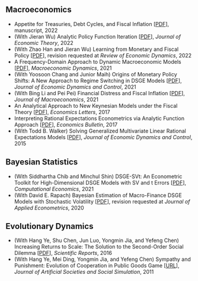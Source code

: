 ## Macroeconomics

* Appetite for Treasuries, Debt Cycles, and Fiscal Inflation [[PDF](/pdf/BinUtil.pdf)], manuscript, 2022
* (With Jieran Wu) Analytic Policy Function Iteration [[PDF](/pdf/APFI_RX.pdf)], *Journal of Economic Theory*, 2022
* (With Zhao Han and Jieran Wu) Learning from Monetary and Fiscal Policy [[PDF](/pdf/LearnMPFP.pdf)], revision requested at *Review of Economic Dynamics*, 2022
* A Frequency-Domain Approach to Dynamic Macroeconomic Models [[PDF](/pdf/TestingNKFT.pdf)], *Macroeconomic Dynamics*, 2021
* (With Yoosoon Chang and Junior Maih) Origins of Monetary Policy Shifts: A New Approach to Regime Switching in DSGE Models [[PDF](/pdf/EndoSwitchDSGE.pdf)], *Journal of Economic Dynamics and Control*, 2021
* (With Bing Li and Pei Pei) Financial Distress and Fiscal Inflation [[PDF](/pdf/CreditRiskMF_v3.pdf)], *Journal of Macroeconomics*, 2021
* An Analytical Approach to New Keynesian Models under the Fiscal Theory [[PDF](/pdf/SolvingNKFT.pdf)], *Economics Letters*, 2017
* Interpreting Rational Expectations Econometrics via Analytic Function Approach [[PDF](/pdf/REEconometrics.pdf)], *Economics Bulletin*, 2017
* (With Todd B. Walker) Solving Generalized Multivariate Linear Rational Expectations Models [[PDF](/pdf/TW_SMLRE_6_15.pdf)], *Journal of Economic Dynamics and Control*, 2015

## Bayesian Statistics

* (With Siddhartha Chib and Minchul Shin) DSGE-SVt: An Econometric Toolkit for High-Dimensional DSGE Models with SV and t Errors [[PDF](/pdf/DSGE-SVt.pdf)], *Computational Economics*, 2021
* (With David E. Rapach) Bayesian Estimation of Macro-Finance DSGE Models with Stochastic Volatility [[PDF](/pdf/MacroFinance.pdf)], revision requested at *Journal of Applied Econometrics*, 2020

## Evolutionary Dynamics

* (With Hang Ye, Shu Chen, Jun Luo, Yongmin Jia, and Yefeng Chen) Increasing Returns to Scale: The Solution to the Second-Order Social Dilemma [[PDF](/pdf/srep31927.pdf)], *Scientific Reports*, 2016
* (With Hang Ye, Mei Ding, Yongmin Jia, and Yefeng Chen) Sympathy and Punishment: Evolution of Cooperation in Public Goods Game [[URL](http://jasss.soc.surrey.ac.uk/14/4/20.html)], *Journal of Artificial Societies and Social Simulation*, 2011
